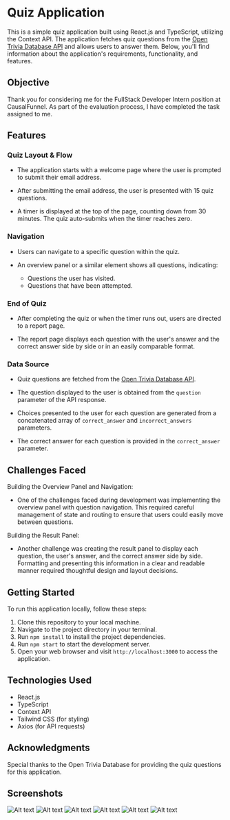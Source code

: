 # Quiz Application

This is a simple quiz application built using React.js and TypeScript, utilizing the Context API. The application fetches quiz questions from the [Open Trivia Database API](https://opentdb.com/api.php?amount=15) and allows users to answer them. Below, you'll find information about the application's requirements, functionality, and features.

## Objective

Thank you for considering me for the FullStack Developer Intern position at CausalFunnel. As part of the evaluation process, I have completed the task assigned to me.

## Features

### Quiz Layout & Flow

- The application starts with a welcome page where the user is prompted to submit their email address.

- After submitting the email address, the user is presented with 15 quiz questions.

- A timer is displayed at the top of the page, counting down from 30 minutes. The quiz auto-submits when the timer reaches zero.

### Navigation

- Users can navigate to a specific question within the quiz.

- An overview panel or a similar element shows all questions, indicating:
  - Questions the user has visited.
  - Questions that have been attempted.

### End of Quiz

- After completing the quiz or when the timer runs out, users are directed to a report page.

- The report page displays each question with the user's answer and the correct answer side by side or in an easily comparable format.

### Data Source

- Quiz questions are fetched from the [Open Trivia Database API](https://opentdb.com/api.php?amount=15).

- The question displayed to the user is obtained from the `question` parameter of the API response.

- Choices presented to the user for each question are generated from a concatenated array of `correct_answer` and `incorrect_answers` parameters.

- The correct answer for each question is provided in the `correct_answer` parameter.

## Challenges Faced

Building the Overview Panel and Navigation:
- One of the challenges faced during development was implementing the overview panel with question navigation. This required careful management of state and routing to ensure that users could easily move between questions.

Building the Result Panel:
- Another challenge was creating the result panel to display each question, the user's answer, and the correct answer side by side. Formatting and presenting this information in a clear and readable manner required thoughtful design and layout decisions.

## Getting Started

To run this application locally, follow these steps:

1. Clone this repository to your local machine.
2. Navigate to the project directory in your terminal.
3. Run `npm install` to install the project dependencies.
4. Run `npm start` to start the development server.
5. Open your web browser and visit `http://localhost:3000` to access the application.

## Technologies Used

- React.js
- TypeScript
- Context API
- Tailwind CSS (for styling)
- Axios (for API requests)

## Acknowledgments

Special thanks to the Open Trivia Database for providing the quiz questions for this application.

## Screenshots
![Alt text](image.png)
![Alt text](image-1.png)
![Alt text](image-2.png)
![Alt text](image-3.png)
![Alt text](image-4.png)
![Alt text](screencapture-localhost-3000-main-2023-09-21-01_10_09.png)
